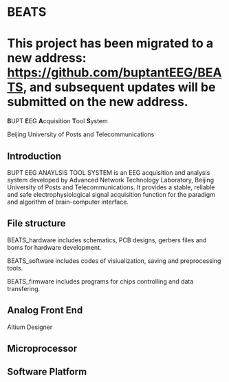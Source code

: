 # BEATS
# **This project has been migrated to a new address: <https://github.com/buptantEEG/BEATS>, and subsequent updates will be submitted on the new address.**

**B**UPT **E**EG **A**cquisition **T**ool **S**ystem

Beijing University of Posts and Telecommunications

## Introduction

BUPT EEG ANAYLSIS TOOL SYSTEM is an EEG acquisition and analysis system developed by Advanced Network Technology Laboratory, Beijing University of Posts and Telecommunications. It provides a stable, reliable and safe electrophysiological signal acquisition function for the paradigm and algorithm of brain-computer interface.

## File structure
BEATS_hardware includes schematics, PCB designs, gerbers files and boms for hardware development.

BEATS_software includes codes of visiualization, saving and preprocessing tools.

BEATS_firmware includes programs for chips controlling and data transfering.



## Analog Front End
Altium Designer

## Microprocessor

## Software Platform
